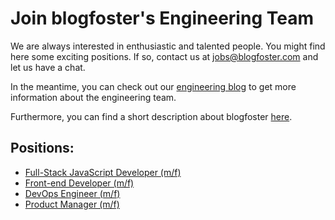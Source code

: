 
# Join blogfoster's Engineering Team

We are always interested in enthusiastic and talented people. You might find here some exciting positions. If so, contact us at jobs@blogfoster.com and let us have a chat.

In the meantime, you can check out our [engineering blog](http://engineering.blogfoster.com) to get more information about the engineering team.

Furthermore, you can find a short description about blogfoster [here](about.md).

## Positions:

- [Full-Stack JavaScript Developer (m/f)](full-stack-javascript-developer.md)
- [Front-end Developer (m/f)](front-end-developer.md)
- [DevOps Engineer (m/f)](devops-engineer.md)
- [Product Manager (m/f)](product-manager.md)